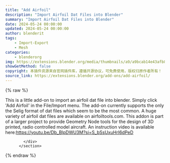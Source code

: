 ```yaml
---
title: "Add Airfoil"
description: "Import Airfoil Dat Files into Blender"
summary: "Import Airfoil Dat Files into Blender"
date: 2024-05-24 00:00:00
updated: 2024-05-24 00:00:00
author: blenderit
tags: 
    - Import-Export
    - Mesh
categories:
    - blenderorg
img: https://extensions.blender.org/media/thumbnails/a9/a9bcab14e43afb83110067090afed1cc67994bea9b15f4402aa48e1caabde5a2_640x360.webp
showGetMethod: false
copyright: 本插件资源来自官网插件库，遵循开源协议，可免费使用，版权归原作者所有！
source_link: https://extensions.blender.org/add-ons/add-airfoil/
---
```


{% raw %}
<section id="about" class="mt-3">
            <div class="box style-rich-text">
              <p>This is a little add-on to import an airfoil dat file into blender.
Simply click 'Add Airfoil' in the File/Import menu.
The add-on currently supports the only the Selig format of dat files which seem to be the most common.
A huge variety of airfoil dat files are available on airfoiltools.com.
This addon is part of a larger project to provide Geometry Node tools for the design of 3D printed, radio controlled model aircraft.
An instruction video is available here:<a rel="nofollow noopener noreferrer external" target="_blank" href="https://youtu.be/Db_BlpDWU3M?si=S_bSsUxuHrI6dPeD">https://youtu.be/Db_BlpDWU3M?si=S_bSsUxuHrI6dPeD</a></p>

            </div>
          </section>
<div style="display: none">blenderorg</div>
{% endraw %}